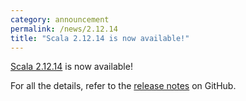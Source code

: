 ```yaml
---
category: announcement
permalink: /news/2.12.14
title: "Scala 2.12.14 is now available!"
---
```

[Scala 2.12.14](https://github.com/scala/scala/releases/tag/v2.12.14) is now available!

For all the details, refer to the [release notes](https://github.com/scala/scala/releases/tag/v2.12.14) on GitHub.
